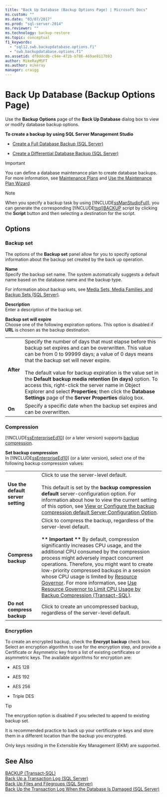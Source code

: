 ```yaml
---
title: "Back Up Database (Backup Options Page) | Microsoft Docs"
ms.custom: ""
ms.date: "03/07/2017"
ms.prod: "sql-server-2014"
ms.reviewer: ""
ms.technology: backup-restore
ms.topic: conceptual
f1_keywords: 
  - "sql12.swb.backupdatabase.options.f1"
  - "swb.backupdatabase.options.f1"
ms.assetid: df0ddcdb-c94e-472b-b786-469ae8117b93
author: MikeRayMSFT
ms.author: mikeray
manager: craigg
---
```

# Back Up Database (Backup Options Page)
  Use the  **Backup Options** page of the **Back Up Database** dialog box to view or modify database backup options.  
  
 **To create a backup by using SQL Server Management Studio**  
  
-   [Create a Full Database Backup &#40;SQL Server&#41;](create-a-full-database-backup-sql-server.md)  
  
-   [Create a Differential Database Backup &#40;SQL Server&#41;](create-a-differential-database-backup-sql-server.md)  
  
> [!IMPORTANT]  
>  You can define a database maintenance plan to create database backups. For more information, see [Maintenance Plans](../maintenance-plans/maintenance-plans.md) and [Use the Maintenance Plan Wizard](../maintenance-plans/use-the-maintenance-plan-wizard.md).  
  
> [!NOTE]  
>  When you specify a backup task by using [!INCLUDE[ssManStudioFull](../../includes/ssmanstudiofull-md.md)], you can generate the corresponding [!INCLUDE[tsql](../../includes/tsql-md.md)][BACKUP](/sql/t-sql/statements/backup-transact-sql) script by clicking the **Script** button and then selecting a destination for the script.  
  
## Options  
  
### Backup set  
 The options of the **Backup set** panel allow for you to specify optional information about the backup set created by the back up operation.  
  
 **Name**  
 Specify the backup set name. The system automatically suggests a default name based on the database name and the backup type.  
  
 For information about backup sets, see [Media Sets, Media Families, and Backup Sets &#40;SQL Server&#41;](media-sets-media-families-and-backup-sets-sql-server.md).  
  
 **Description**  
 Enter a description of the backup set.  
  
 **Backup set will expire**  
 Choose one of the following expiration options. This option is disabled if **URL** is chosen as the backup destination.  
  
|||  
|-|-|  
|**After**|Specify the number of days that must elapse before this backup set expires and can be overwritten. This value can be from 0 to 99999 days; a value of 0 days means that the backup set will never expire.<br /><br /> The default value for backup expiration is the value set in the **Default backup media retention (in days)** option. To access this, right-click the server name in Object Explorer and select **Properties**; then click the **Database Settings** page of the **Server Properties** dialog box.|  
|**On**|Specify a specific date when the backup set expires and can be overwritten.|  
  
### Compression  
 [!INCLUDE[ssEnterpriseEd10](../../../includes/ssenterpriseed10-md.md)] (or a later version) supports [backup compression](backup-compression-sql-server.md).  
  
 **Set backup compression**  
 In [!INCLUDE[ssEnterpriseEd10](../../../includes/ssenterpriseed10-md.md)] (or a later version), select one of the following backup compression values:  
  
|||  
|-|-|  
|**Use the default server setting**|Click to use the server-level default.<br /><br /> This default is set by the **backup compression default** server-configuration option. For information about how to view the current setting of this option, see [View or Configure the backup compression default Server Configuration Option](../../database-engine/configure-windows/view-or-configure-the-backup-compression-default-server-configuration-option.md).|  
|**Compress backup**|Click to compress the backup, regardless of the server-level default.<br /><br /> **\*\* Important \*\*** By default, compression significantly increases CPU usage, and the additional CPU consumed by the compression process might adversely impact concurrent operations. Therefore, you might want to create low-priority compressed backups in a session whose CPU usage is limited by [Resource Governor](../resource-governor/resource-governor.md). For more information, see [Use Resource Governor to Limit CPU Usage by Backup Compression &#40;Transact-SQL&#41;](use-resource-governor-to-limit-cpu-usage-by-backup-compression-transact-sql.md).|  
|**Do not compress backup**|Click to create an uncompressed backup, regardless of the server-level default.|  
  
### Encryption  
 To create an encrypted backup, check the **Encrypt backup** check box. Select an encryption algorithm to use for the encryption step, and provide a Certificate or Asymmetric key from a list of existing certificates or asymmetric keys. The available algorithms for encryption are:  
  
-   AES 128  
  
-   AES 192  
  
-   AES 256  
  
-   Triple DES  
  
> [!TIP]  
>  The encryption option is disabled if you selected to append to existing backup set.  
>   
>  It is recommended practice to back up your certificate or keys and store them in a different location than the backup you encrypted.  
>   
>  Only keys residing in the Extensible Key Management (EKM) are supported.  
  
## See Also  
 [BACKUP &#40;Transact-SQL&#41;](/sql/t-sql/statements/backup-transact-sql)   
 [Back Up a Transaction Log &#40;SQL Server&#41;](back-up-a-transaction-log-sql-server.md)   
 [Back Up Files and Filegroups &#40;SQL Server&#41;](back-up-files-and-filegroups-sql-server.md)   
 [Back Up the Transaction Log When the Database Is Damaged &#40;SQL Server&#41;](back-up-the-transaction-log-when-the-database-is-damaged-sql-server.md)  
  
  
